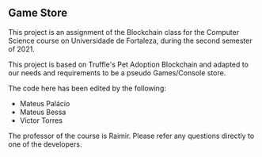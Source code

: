 ## Game Store

This project is an assignment of the Blockchain class for the Computer Science course on Universidade de Fortaleza, during the second semester of 2021. 

This project is based on Truffle's Pet Adoption Blockchain and adapted to our needs and requirements to be a pseudo Games/Console store.

The code here has been edited by the following:

* Mateus Palácio
* Mateus Bessa
* Victor Torres

The professor of the course is Raimir. Please refer any questions directly to one of the developers.
